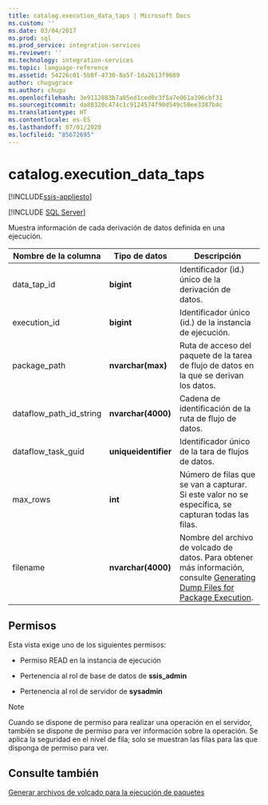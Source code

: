 ```yaml
---
title: catalog.execution_data_taps | Microsoft Docs
ms.custom: ''
ms.date: 03/04/2017
ms.prod: sql
ms.prod_service: integration-services
ms.reviewer: ''
ms.technology: integration-services
ms.topic: language-reference
ms.assetid: 54226c01-5b8f-4730-8a5f-1da2613f9689
author: chugugrace
ms.author: chugu
ms.openlocfilehash: 3e9112883b7a85ed1ced0c3f5a7e061a396cbf31
ms.sourcegitcommit: da88320c474c1c9124574f90d549c50ee3387b4c
ms.translationtype: HT
ms.contentlocale: es-ES
ms.lasthandoff: 07/01/2020
ms.locfileid: "85672695"
---
```

# <a name="catalogexecution_data_taps"></a>catalog.execution_data_taps 

[!INCLUDE[ssis-appliesto](../../includes/ssis-appliesto-ssvrpluslinux-asdb-asdw-xxx.md)]


[!INCLUDE [SQL Server](../../includes/applies-to-version/sqlserver.md)]

  Muestra información de cada derivación de datos definida en una ejecución.  
  
|Nombre de la columna|Tipo de datos|Descripción|  
|-----------------|---------------|-----------------|  
|data_tap_id|**bigint**|Identificador (id.) único de la derivación de datos.|  
|execution_id|**bigint**|Identificador único (id.) de la instancia de ejecución.|  
|package_path|**nvarchar(max)**|Ruta de acceso del paquete de la tarea de flujo de datos en la que se derivan los datos.|  
|dataflow_path_id_string|**nvarchar(4000)**|Cadena de identificación de la ruta de flujo de datos.|  
|dataflow_task_guid|**uniqueidentifier**|Identificador único de la tara de flujos de datos.|  
|max_rows|**int**|Número de filas que se van a capturar. Si este valor no se especifica, se capturan todas las filas.|  
|filename|**nvarchar(4000)**|Nombre del archivo de volcado de datos. Para obtener más información, consulte [Generating Dump Files for Package Execution](../../integration-services/troubleshooting/generating-dump-files-for-package-execution.md).|  
  
## <a name="permissions"></a>Permisos  
 Esta vista exige uno de los siguientes permisos:  
  
-   Permiso READ en la instancia de ejecución  
  
-   Pertenencia al rol de base de datos de **ssis_admin**  
  
-   Pertenencia al rol de servidor de **sysadmin**  
  
> [!NOTE]  
>  Cuando se dispone de permiso para realizar una operación en el servidor, también se dispone de permiso para ver información sobre la operación. Se aplica la seguridad en el nivel de fila; solo se muestran las filas para las que disponga de permiso para ver.  
  
## <a name="see-also"></a>Consulte también  
 [Generar archivos de volcado para la ejecución de paquetes](../../integration-services/troubleshooting/generating-dump-files-for-package-execution.md)  
  
  
